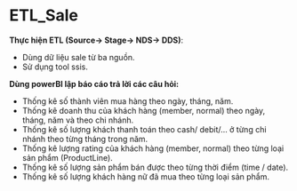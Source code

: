 # ETL_Sale

**Thực hiện ETL (Source-> Stage-> NDS-> DDS)**: 
- Dùng dữ liệu sale từ ba nguồn.
- Sử dụng tool ssis.

**Dùng powerBI lập báo cáo trả lời các câu hỏi:**
- Thống kê số thành viên mua hàng theo ngày, tháng, năm.
- Thống kê doanh thu của khách hàng (member, normal) theo ngày, tháng, năm và theo chi nhánh.
- Thống kê số lượng khách thanh toán theo cash/ debit/… ở từng chi nhánh theo từng tháng trong năm.
- Thống kê lượng rating của khách hàng (member, normal) theo từng loại sản phẩm (ProductLine).
- Thống kê số lượng sản phẩm bán được theo từng thời điểm (time / date).
- Thống kê số lượng khách hàng nữ đã mua theo từng loại sản phẩm.
